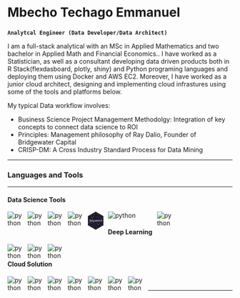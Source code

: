 # Mbecho Techago Emmanuel

**`Analytcal Engineer (Data Developer/Data Architect)`**


I am a full-stack analytical with an MSc in Applied Mathematics and two bachelor in Applied Math and Financial Economics.. I have worked as a Statistician, as well as a consultant developing data driven products both in R Stack(flexdasboard, plotly, shiny) and Python programing languages and deploying them using Docker and AWS EC2. Moreover, I have worked as a junior cloud architect, designing and implementing cloud infrastures using some of the tools and platforms below.

My typical Data workflow involves:
- Business Science Project Management Methodolgy: Integration of key concepts to connect data science to ROI
- Principles: Management philosophy of Ray Dalio, Founder of Bridgewater Capital
- CRISP-DM: A Cross Industry Standard Process for Data Mining

<hr>

<h3>
  Languages and Tools
</h3>
<hr>
<h4>Data Science Tools</h4>

<img align="left" alt="python" width="35px" style="padding-right:10px;" src="https://cdn.jsdelivr.net/gh/devicons/devicon/icons/pandas/pandas-original-wordmark.svg" />
<img align="left" alt="python" width="35px" style="padding-right:10px;" src="https://cdn.jsdelivr.net/gh/devicons/devicon/icons/numpy/numpy-original.svg" />
<img align="left" alt="python" width="35px" style="padding-right:10px;" src="https://upload.wikimedia.org/wikipedia/commons/0/01/Created_with_Matplotlib-logo.svg" />
<img align="left" alt="python" width="35px" style="padding-right:10px;" src="https://upload.wikimedia.org/wikipedia/commons/0/05/Scikit_learn_logo_small.svg" />
<img align="left" alt="python" width="35px" style="padding-right:10px;" src="https://raw.githubusercontent.com/rstudio/hex-stickers/master/SVG/tidyverse.svg" />
<img align="left" alt="python" width="100px" style="padding-right:10px;" src="https://upload.wikimedia.org/wikipedia/commons/d/d0/RStudio_logo_flat.svg" />
<img align="left" alt="python" width="35px" style="padding-right:10px;" src="https://docs.h2o.ai/h2o/latest-stable/h2o-docs/_images/h2o-automl-logo.jpg" />


<br>


<h4> Deep Learning </h4> 
 <img align="left" alt="python" width="35px" style="padding-right:10px;" src="https://cdn.jsdelivr.net/gh/devicons/devicon/icons/pytorch/pytorch-original.svg" />
 <img align="left" alt="python" width="35px" style="padding-right:10px;" src="https://upload.wikimedia.org/wikipedia/commons/2/2d/Tensorflow_logo.svg" />
 <img align="left" alt="python" width="35px" style="padding-right:10px;" src="https://upload.wikimedia.org/wikipedia/commons/7/7b/Twemoji2_1f917.svg" />
 
<br>
<h4>Cloud Solution</h4>

<img align="left" alt="python" width="35px" style="padding-right:10px;" src="https://cdn.jsdelivr.net/gh/devicons/devicon/icons/terraform/terraform-original.svg" />
<img align="left" alt="python" width="35px" style="padding-right:10px;" src="https://cdn.jsdelivr.net/gh/devicons/devicon/icons/linux/linux-original.svg" />
<img align="left" alt="python" width="35px" style="padding-right:10px;"  src="https://cdn.jsdelivr.net/gh/devicons/devicon/icons/git/git-original.svg" />
<img align="left" alt="python" width="35px" style="padding-right:10px;" src="https://cdn.jsdelivr.net/gh/devicons/devicon/icons/docker/docker-original-wordmark.svg" />
<img align="left" alt="python" width="35px" style="padding-right:10px;" src="https://cdn.jsdelivr.net/gh/devicons/devicon/icons/visualstudio/visualstudio-plain.svg" />
<img align="left" alt="python" width="35px" style="padding-right:10px;" src="https://cdn.jsdelivr.net/gh/devicons/devicon/icons/azure/azure-original.svg" />
<img align="left" alt="python" width="35px" style="padding-right:10px;" src="https://cdn.jsdelivr.net/gh/devicons/devicon/icons/java/java-original.svg" />


<br>
<hr>







